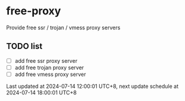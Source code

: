 
# free-proxy
Provide free ssr / trojan / vmess proxy servers


## TODO list
- [ ] add free ssr proxy server
- [ ] add free trojan proxy server
- [ ] add free vmess proxy server

Last updated at 2024-07-14 12:00:01 UTC+8, next update schedule at 2024-07-14 18:00:01 UTC+8

